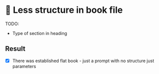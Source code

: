 # 🔼 Less structure in book file

TODO:

-   Type of section in heading

## Result

-   [x] There was established flat book - just a prompt with no structure just parameters
